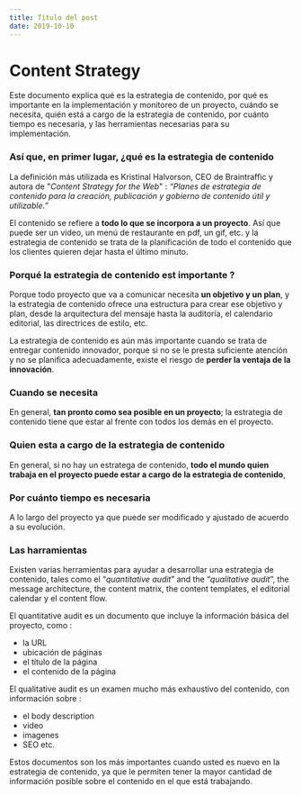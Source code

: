 ```yaml
---
title: Título del post
date: 2019-10-10
---
```


<h1> Content Strategy </h1>

Este documento explica qué es la estrategia de contenido, por qué es importante en la implementación y monitoreo de un proyecto, cuándo se necesita, quién está a cargo de la estrategia de contenido, por cuánto tiempo es necesaria, y las herramientas necesarias para su implementación.

<h3>Así que, en primer lugar, ¿qué es la estrategia de contenido</h3>

La definición más utilizada es Kristinal Halvorson, CEO de Braintraffic y autora de "*Content Strategy for the Web*"  : *“Planes de estrategia de contenido para la creación, publicación y gobierno de contenido útil y utilizable.”*

El contenido se refiere a **todo lo que se incorpora a un proyecto**. Así que puede ser un video, un menú de restaurante en pdf, un gif, etc. y la estrategia de contenido se trata de la planificación de todo el contenido que los clientes quieren dejar hasta el último minuto.

<h3>Porqué la estrategia de contenido est importante ?</h3>

Porque todo proyecto que va a comunicar necesita **un objetivo y un plan**, y la estrategia de contenido ofrece una estructura para crear ese objetivo y plan, desde la arquitectura del mensaje hasta la auditoría, el calendario editorial, las directrices de estilo, etc.

La estrategia de contenido es aún más importante cuando se trata de entregar contenido innovador, porque si no se le presta suficiente atención y no se planifica adecuadamente, existe el riesgo de **perder la ventaja de la innovación**.

<h3>Cuando se necesita</h3>

En general, **tan pronto como sea posible en un proyecto**; la estrategia de contenido tiene que estar al frente con todos los demás en el proyecto.

<h3>Quien esta a cargo de la estrategia de contenido</h3>

En general, si no hay un estratega de contenido, **todo el mundo quien trabaja en el proyecto puede estar a cargo de la estrategia de contenido**, 

<h3>Por cuánto tiempo es necesaria</h3>

A lo largo del proyecto ya que puede ser modificado y ajustado de acuerdo a su evolución.

<h3>Las harramientas</h3>

Existen varias herramientas para ayudar a desarrollar una estrategia de contenido, tales como el “*quantitative audit*” and the “*qualitative audit*”, the message architecture, the content matrix, the content templates, el editorial calendar y el content flow.

El quantitative audit es un documento que incluye la información básica del proyecto, como : 
- la URL
- ubicación de páginas
- el título de la página
- el contenido de la página

El qualitative audit es un examen mucho más exhaustivo del contenido, con información sobre :
- el body description
- video
- imagenes 
- SEO 
etc.

Estos documentos son los más importantes cuando usted es nuevo en la estrategia de contenido, ya que le permiten tener la mayor cantidad de información posible sobre el contenido en el que está trabajando.

